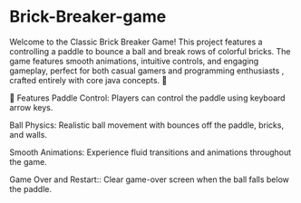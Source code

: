 # Brick-Breaker-game
Welcome to the Classic Brick Breaker Game! This project features a controlling a paddle to bounce a ball and break rows of colorful bricks. The game features smooth animations, intuitive controls, and engaging gameplay, perfect for both casual gamers and programming enthusiasts , crafted entirely with core java concepts. 🌟

🚀 Features
   Paddle Control: Players can control the paddle using keyboard arrow keys.
   
   Ball Physics: Realistic ball movement with bounces off the paddle, bricks, and walls.
   
  Smooth Animations: Experience fluid transitions and animations throughout the game.
  
  Game Over and Restart:: Clear game-over screen when the ball falls below the paddle.
